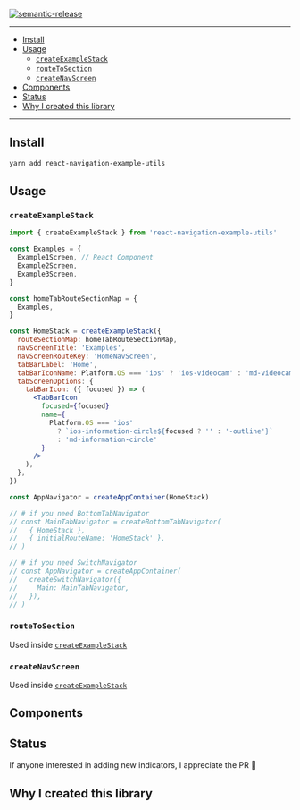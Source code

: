 [![semantic-release](https://img.shields.io/badge/%20%20%F0%9F%93%A6%F0%9F%9A%80-semantic--release-e10079.svg)](https://github.com/semantic-release/semantic-release)


---

- [Install](#install)
- [Usage](#usage)
  - [`createExampleStack`](#createexamplestack)
  - [`routeToSection`](#routetosection)
  - [`createNavScreen`](#createnavscreen)
- [Components](#components)
- [Status](#status)
- [Why I created this library](#why-i-created-this-library)

---

## Install

```sh
yarn add react-navigation-example-utils
```

## Usage

### `createExampleStack`

```jsx
import { createExampleStack } from 'react-navigation-example-utils'

const Examples = {
  Example1Screen, // React Component
  Example2Screen,
  Example3Screen,
}

const homeTabRouteSectionMap = {
  Examples,
}

const HomeStack = createExampleStack({
  routeSectionMap: homeTabRouteSectionMap,
  navScreenTitle: 'Examples',
  navScreenRouteKey: 'HomeNavScreen',
  tabBarLabel: 'Home',
  tabBarIconName: Platform.OS === 'ios' ? 'ios-videocam' : 'md-videocam',
  tabScreenOptions: {
    tabBarIcon: ({ focused }) => (
      <TabBarIcon
        focused={focused}
        name={
          Platform.OS === 'ios'
            ? `ios-information-circle${focused ? '' : '-outline'}`
            : 'md-information-circle'
        }
      />
    ),
  },
})

const AppNavigator = createAppContainer(HomeStack)

// # if you need BottomTabNavigator
// const MainTabNavigator = createBottomTabNavigator(
//   { HomeStack },
//   { initialRouteName: 'HomeStack' },
// )

// # if you need SwitchNavigator
// const AppNavigator = createAppContainer(
//   createSwitchNavigator({
//     Main: MainTabNavigator,
//   }),
// )
```

### `routeToSection`

Used inside [`createExampleStack`](#createexamplestack)

### `createNavScreen`

Used inside [`createExampleStack`](#createexamplestack)


## Components


## Status

If anyone interested in adding new indicators, I appreciate the PR 🙌

## Why I created this library

